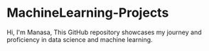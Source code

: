 # MachineLearning-Projects
Hi, I'm Manasa, This GitHub repository showcases my journey and proficiency in data science and machine learning.
